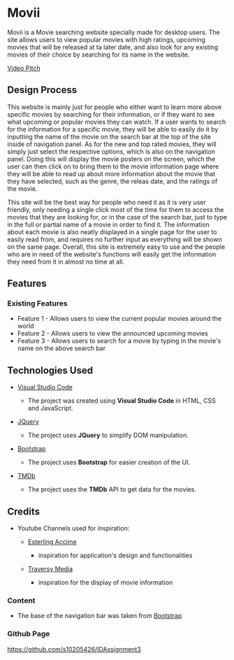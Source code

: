 # Movii

Movii is a Movie searching website specially made for desktop users. The site allows users to view popular movies with high ratings, upcoming movies that will be released at ta later date, and also look for any existing movies of their choice by searching for its name in the website.
 
[Video Pitch](https://drive.google.com/file/d/1lr7CKkiHXEP3-m0eONml31KaSAw0BQvt/view?usp=sharing)

## Design Process

This website is mainly just for people who either want to learn more above specific movies by searching for their information, or if they want to see what upcoming or popular movies they can watch. If a user wants to search for the information for a specific movie, they will be able to easily do it by inputting the name of the movie on the search bar at the top of the site inside of navigation panel. As for the new and top rated movies, they will simply just select the respective options, which is also on the navigation panel. Doing this will display the movie posters on the screen, which the user can then click on to bring them to the movie information page where they will be able to read up about more information about the movie that they have selected, such as the genre, the releas date, and the ratings of the movie.

This site will be the best way for people who need it as it is very user friendly, only needing a single click most of the time for them to access the movies that they are looking for, or in the case of the search bar, just to type in the full or partial name of a movie in order to find it. The information about each movie is also neatly displayed in a single page for the user to easily read from, and requires no further input as everything will be shown on the same page. Overall, this site is extremely easy to use and the people who are in need of the website's functions will easily get the information they need from it in almost no time at all.

## Features
 
### Existing Features

- Feature 1 - Allows users to view the current popular movies around the world
- Feature 2 - Allows users to view the announced upcoming movies
- Feature 3 - Allows users to search for a movie by typing in the movie's name on the above search bar 

## Technologies Used

- [Visual Studio Code](https://code.visualstudio.com/)
    - The project was created using **Visual Studio Code** in HTML, CSS and JavaScript.

- [JQuery](https://jquery.com)
    - The project uses **JQuery** to simplify DOM manipulation.

- [Bootstrap](https://getbootstrap.com/)
    - The project uses **Bootstrap** for easier creation of the UI.

- [TMDb](https://api.themoviedb.org)
    - The project uses the **TMDb** API to get data for the movies.

## Credits

- Youtube Channels used for inspiration:
    - [Esterling Accime](https://www.youtube.com/esterlingaccime)
        - inspiration for application's design and functionalities
    
    - [Traversy Media](https://www.youtube.com/traversymedia)
        - inspiration for the display of movie information

### Content

- The base of the navigation bar was taken from [Bootstrap](https://getbootstrap.com/docs/5.0/components/navbar/)

### Github Page

https://github.com/s10205426/IDAssignment3